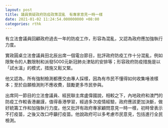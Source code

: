 ```yaml
---
layout: post
title: 議員質疑政府防疫政策混亂　有專家意見一時一樣
date: 2021-01-02 11:24:54.000000000 +08:00
categories: rthk
---
```


有立法會議員回顧政府過去一年的防疫工作，形容為混亂，又認為政府應加強執行力度。

實政圓桌立法會議員田北辰出席一個電台節目，批評政府防疫工作十分混亂，例如限聚令的人數限制和派發5000元新冠肺炎津貼的安排等；形容政府防疫措施是以「試水溫」的模式，措施又鬆又緊。

他又認為，所有強制檢測都應交由專人採樣，因為有市民不懂得如何收集唾液樣本；至於自願檢測則不應收費，鼓勵更多市民參與。

出席同一節目的立法會議員、經民聯主席盧偉國說，相較之下，內地政府和澳門的防疫工作較香港嚴謹，值得香港學習，經過多次疫情經驗，政府應該更加決斷，做好統籌工作和加強執行力度。他又批評有政府專家顧問意見一時一樣，初時曾表示不打疫苗，之後又改口呼籲打疫苗。他說政府可以多考慮市民意見，包括進行全民檢測。

